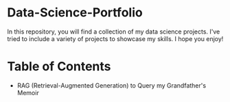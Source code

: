 # Data-Science-Portfolio

In this repository, you will find a collection of my data science projects. I've tried to include a variety of projects to showcase my skills. I hope you enjoy!

# Table of Contents

- RAG (Retrieval-Augmented Generation) to Query my Grandfather's Memoir
